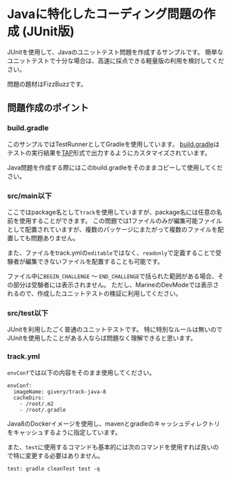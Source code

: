 # Javaに特化したコーディング問題の作成 (JUnit版)
JUnitを使用して、Javaのユニットテスト問題を作成するサンプルです。
簡単なユニットテストで十分な場合は、高速に採点できる軽量版の利用を検討してください。

問題の題材はFizzBuzzです。

## 問題作成のポイント
### build.gradle
このサンプルではTestRunnerとしてGradleを使用しています。
[build.gradle](build.grade)はテストの実行結果を[TAP](https://testanything.org/)形式で出力するようにカスタマイズされています。

Java問題を作成する際にはこのbuild.gradleをそのままコピーして使用してください。

### src/main以下
ここではpackage名として`track`を使用していますが、package名には任意の名前を使用することができます。
この問題では1ファイルのみが編集可能ファイルとして配置されていますが、複数のパッケージにまたがって複数のファイルを配置しても問題ありません。

また、ファイルをtrack.ymlの`editable`ではなく、`readonly`で定義することで受験者が編集できないファイルを配置することも可能です。

ファイル中に`BEGIN_CHALLENGE` 〜 `END_CHALLENGE`で括られた範囲がある場合、その部分は受験者には表示されません。
ただし、MarineのDevModeでは表示されるので、作成したユニットテストの検証に利用してください。

### src/test以下
JUnitを利用したごく普通のユニットテストです。
特に特別なルールは無いのでJUnitを使用したことがある人ならば問題なく理解できると思います。

### track.yml
`envConf`では以下の内容をそのまま使用してください。

```
envConf:
  imageName: givery/track-java-8
  cacheDirs:
    - /root/.m2
    - /root/.gradle
```

Java8のDockerイメージを使用し、mavenとgradleのキャッシュディレクトリをキャッシュするように指定しています。

また、`test`に使用するコマンドも基本的には次のコマンドを使用すれば良いので特に変更する必要はありません。

```
test: gradle cleanTest test -q
```
